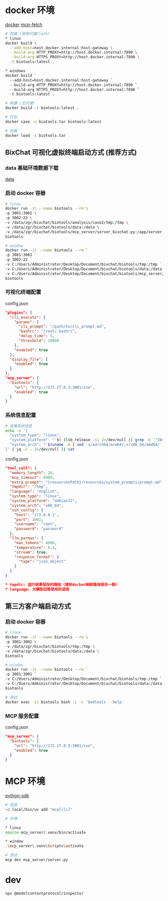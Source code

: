 # docker 环境

[docker](https://www.anaconda.com/docs/tools/working-with-conda/applications/docker#docker)
[mcp-fetch](https://github.com/modelcontextprotocol/servers/blob/main/src/fetch/Dockerfile)

```bash
# 构建 (使用代理Clash)
* linux
docker build \
  --add-host=host.docker.internal:host-gateway \
  --build-arg HTTP_PROXY=http://host.docker.internal:7890 \
  --build-arg HTTPS_PROXY=http://host.docker.internal:7890 \
  -t biotools:latest .

* windows
docker build `
  --add-host=host.docker.internal:host-gateway `
  --build-arg HTTP_PROXY=http://host.docker.internal:7890 `
  --build-arg HTTPS_PROXY=http://host.docker.internal:7890 `
  -t biotools:latest .

# 构建 (无代理)
docker build -t biotools:latest .

# 打包
docker save -o biotools.tar biotools:latest

# 加载
docker load -i biotools.tar
```

## BixChat 可视化虚拟终端启动方式 (推荐方式)

### data 基础环境数据下载

[data](http://www.data.com)

### 启动 docker 容器

```bash
# linux
docker run -it --name biotools --rm \
-p 3001:3001 \
-p 3002:22 \
-v /data/zgr/bixchat/biotools/analysis/case2/tmp:/tmp \
-v /data/zgr/bixchat/biotools/data:/data \
-v /data/zgr/bixchat/biotools/mcp_server/server_bixchat.py:/app/server.py \
biotools

# window
docker run -it --name biotools --rm `
-p 3001:3001 `
-p 3002:22 `
-v C:/Users/Administrator/Desktop/Document/bixchat/biotools/tmp:/tmp `
-v C:/Users/Administrator/Desktop/Document/bixchat/biotools/data:/data `
-v C:/Users/Administrator/Desktop/Document/bixchat/biotools/mcp_server/server_bixchat.py:/app/server.py `
biotools
```

### 可视化终端配置

config.json

```json
"plugins": {
  "cli_execute": {
    "params": {
      "cli_prompt": "/path/to/cli_prompt.md",
      "bashrc": "/root/.bashrc",
      "delay_time": 5,
      "threshold": 10000
    },
    "enabled": true
  },
  "display_file": {
    "enabled": true
  }
},
"mcp_server": {
  "biotools": {
    "url": "http://172.27.0.3:3001/sse",
    "enabled": true
  }
}
```

### 系统信息配置

```bash
# 查看系统信息
echo -n '{
  "system_type": "linux",
  "system_platform": "'$( (lsb_release -si 2>/dev/null || grep -E '^ID=' /etc/os-release | cut -d= -f2) | tr '[:upper:]' '[:lower:]')$((lsb_release -sr 2>/dev/null || grep -E '^VERSION_ID=' /etc/os-release | cut -d= -f2 | tr -d '"') | cut -d. -f1)'",
  "system_arch": "'$(uname -m | sed 's/aarch64/arm64/;s/x86_64/amd64/')'"
}' | jq -c . 2>/dev/null || cat
```

config.json

```json
"tool_call": {
  "memory_length": 20,
  "mcp_timeout": 6000,
  "extra_prompt": "{resourcesPath}/resources/system_prompts/prompt.md",
  "tmpdir": "/tmp",
  "language": "english",
  "system_type": "linux",
  "system_platform": "debian12",
  "system_arch": "x86_64",
  "ssh_config": {
    "host": "172.0.0.1",
    "port": 3002,
    "username": "root",
    "password": "password"
  },
  "llm_parmas": {
    "max_tokens": 4000,
    "temperature": 0.5,
    "stream": true,
    "response_format": {
      "type": "json_object"
    }
  }
}

* tmpdir: 运行结果保存的路径（请和docker映射路径保存一致）
* language: 大模型回答使用的语言
```

## 第三方客户端启动方式

### 启动 docker 容器

```bash
# linux
docker run -it --name biotools --rm \
-p 3001:3001 \
-v /data/zgr/bixchat/biotools/tmp:/tmp \
-v /data/zgr/bixchat/biotools/data:/data \
biotools

# window
docker run -it --name biotools --rm `
-p 3001:3001 `
-v C:/Users/Administrator/Desktop/Document/bixchat/biotools/tmp:/tmp `
-v C:/Users/Administrator/Desktop/Document/bixchat/biotools/data:/data `
biotools

# 测试
docker exec -it biotools bash -i -c 'bedtools --help'
```

### MCP 服务配置

config.json

```json
"mcp_server": {
  "biotools": {
    "url": "http://172.27.0.3:3001/sse",
    "enabled": true
  }
}
```

# MCP 环境

[python-sdk](https://github.com/modelcontextprotocol/python-sdk)

```bash
# 安装
~/.local/bin/uv add "mcp[cli]"

# 环境

* linux
source mcp_server/.venv/bin/activate

* window
.\mcp_server\.venv\Scripts\activate

# 测试
mcp dev mcp_server/server.py
```

# dev

```bash
npx @modelcontextprotocol/inspector
```
